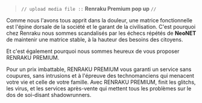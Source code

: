 ﻿> `// upload media file ::` **Renraku Premium pop up** `//`

Comme nous l'avons tous apprit dans la douleur, une matrice fonctionnelle est l'épine dorsale de la société et le garant de la civilisation. C'est pourquoi chez Renraku nous sommes scandalisés par les échecs répétés de **NeoNET** de maintenir une matrice stable, à la hauteur des besoins des citoyens.

Et c'est également pourquoi nous sommes heureux de vous proposer RENRAKU PREMIUM. 

Pour un prix imbattable, RENRAKU PREMIUM vous garanti un service sans coupures, sans intrusions et à l'épreuve des technomanciens qui menacent votre vie et celle de votre famille. Avec RENRAKU PREMIUM, finit les glitchs, les virus, et les services après-vente qui mettent tous les problèmes sur le dos de soi-disant shadowrunners.